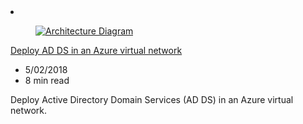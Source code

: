 <!-- This file is automatically generated by build/architectures/build_index.py. Any updates will be lost. -->

<!-- markdownlint-disable MD033 -->

<li class="grid-item item-column" data-categories="Identity ">
<article class="card">
    <div class="card-header has-margin-bottom-none" aria-hidden="true">
        <figure class="image diagram has-height-175 has-overflow-hidden level">
            <a href="/azure/architecture/reference-architectures/identity/adds-extend-domain"><img src="/azure/architecture/browse/thumbs/adds-extend-domain.png" class="diagram" alt="Architecture Diagram" data-linktype="relative-path"></a>
        </figure>
    </div>
    <div class="card-content">
        <a class="card-content-title has-margin-top-none" href="/azure/architecture/reference-architectures/identity/adds-extend-domain">
            <p>Deploy AD DS in an Azure virtual network</p>
        </a>
        <ul class="card-content-metadata">
            <li>5/02/2018</li>
            <li>8 min read</li>
        </ul>
        <p class="card-content-description">Deploy Active Directory Domain Services (AD DS) in an Azure virtual network.</p>
        <div class="bottom-to-top-fade is-hidden-mobile"></div>
    </div>
</article>
</li>
